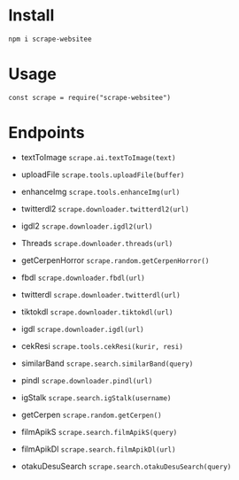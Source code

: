 # Install
`npm i scrape-websitee`

# Usage
`const scrape = require("scrape-websitee")`

# Endpoints
- textToImage
`scrape.ai.textToImage(text)`

- uploadFile
`scrape.tools.uploadFile(buffer)`

- enhanceImg
`scrape.tools.enhanceImg(url)`

- twitterdl2
`scrape.downloader.twitterdl2(url)`

- igdl2
`scrape.downloader.igdl2(url)`

- Threads
`scrape.downloader.threads(url)`

- getCerpenHorror
`scrape.random.getCerpenHorror()`

- fbdl
`scrape.downloader.fbdl(url)`

- twitterdl
`scrape.downloader.twitterdl(url)`

- tiktokdl
`scrape.downloader.tiktokdl(url)`

- igdl
`scrape.downloader.igdl(url)`

- cekResi
`scrape.tools.cekResi(kurir, resi)`

- similarBand
`scrape.search.similarBand(query)`

- pindl
`scrape.downloader.pindl(url)`

- igStalk
`scrape.search.igStalk(username)`

- getCerpen
`scrape.random.getCerpen()`

- filmApikS
`scrape.search.filmApikS(query)`

- filmApikDl
`scrape.search.filmApikDl(url)`

- otakuDesuSearch
`scrape.search.otakuDesuSearch(query)`

